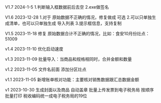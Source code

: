 V1.7
2024-1-5
1.判断输入框数据前后去空
2.exe做签名

V1.6
2023-12-28
1.对于 原始数据不正确的情况，修复做成 可选
2.可以只单独生成清单，也可以只单独生成 导入列表
3.提示框信息，支持复制

V1.5
2023-11-18
修复 原始数据合计不正确的情况，比如：食安10月份灶点： 51009

v1.4
2023-11-10
优化启动速度

v1.3
2023-11-09
批量导入：当商品和规格相同时，合并金额和数量

v1.2
2023-11-05
文件名前面 添加分区灶点

v1.1
2023-11-05
新增账单核对功能：主要核对销售数据跟汇总数据金额

v1
2023-10-30
生成封面以及商品
自动盖章
批量上传发票到电子税务局
按顺序批量打印
税收编码统一成电子税务局的19位

